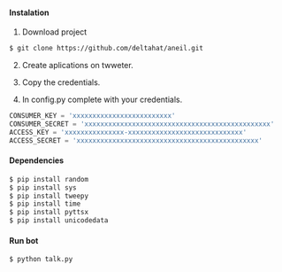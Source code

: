 #### Instalation
1) Download project
```bash
$ git clone https://github.com/deltahat/aneil.git
```
2) Create aplications on twweter.

3) Copy the credentials.

4) In config.py complete with your credentials.
```python
CONSUMER_KEY = 'xxxxxxxxxxxxxxxxxxxxxxxxx'
CONSUMER_SECRET = 'xxxxxxxxxxxxxxxxxxxxxxxxxxxxxxxxxxxxxxxxxxxxxxx'
ACCESS_KEY = 'xxxxxxxxxxxxxxx-xxxxxxxxxxxxxxxxxxxxxxxxxxxxx'
ACCESS_SECRET = 'xxxxxxxxxxxxxxxxxxxxxxxxxxxxxxxxxxxxxxxxxxxxxx'
```
#### Dependencies
```sh
$ pip install random
$ pip install sys
$ pip install tweepy
$ pip install time
$ pip install pyttsx
$ pip install unicodedata
```
#### Run bot
```bash
$ python talk.py
```
